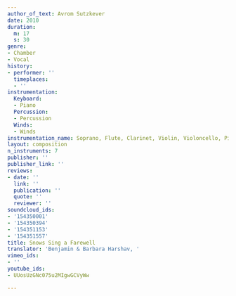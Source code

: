 ```yaml
---
author_of_text: Avrom Sutzkever
date: 2010
duration:
  m: 17
  s: 30
genre:
- Chamber
- Vocal
history:
- performer: ''
  timeplaces:
  - ''
instrumentation:
  Keyboard:
  - Piano
  Percussion:
  - Percussion
  Winds:
  - Winds
instrumentation_name: Soprano, Flute, Clarinet, Violin, Violoncello, Piano, Marimba
layout: composition
n_instruments: 7
publisher: ''
publisher_link: ''
reviews:
- date: ''
  link: ''
  publication: ''
  quote: ''
  reviewer: ''
soundcloud_ids:
- '154350001'
- '154350394'
- '154351153'
- '154351557'
title: Snows Sing a Farewell
translator: 'Benjamin & Barbara Harshav, '
vimeo_ids:
- ''
youtube_ids:
- UUosUzGNc075u2MIgwGCVyWw

---
```

